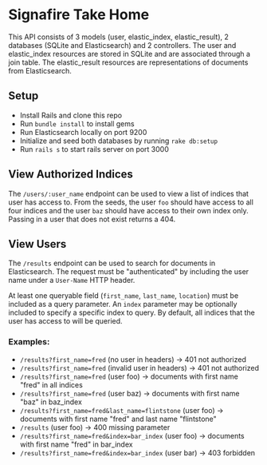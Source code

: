 # Signafire Take Home

This API consists of 3 models (user, elastic_index, elastic_result), 2 databases
(SQLite and Elasticsearch) and 2 controllers. The user and elastic_index resources
are stored in SQLite and are associated through a join table. The elastic_result
resources are representations of documents from Elasticsearch.

## Setup
* Install Rails and clone this repo
* Run `bundle install` to install gems
* Run Elasticsearch locally on port 9200
* Initialize and seed both databases by running `rake db:setup`
* Run `rails s` to start rails server on port 3000

## View Authorized Indices
The `/users/:user_name` endpoint can be used to view a list of indices that user
has access to. From the seeds, the user `foo` should have access to all four
indices and the user `baz` should have access to their own index only. Passing in
a user that does not exist returns a 404.

## View Users
The `/results` endpoint can be used to search for documents in Elasticsearch. The
request must be "authenticated" by including the user name under a `User-Name` HTTP
header.

At least one queryable field (`first_name`, `last_name`, `location`) must be included
as a query parameter. An `index` parameter may be optionally included to specify
a specific index to query. By default, all indices that the user has access to
will be queried.

### Examples:
* `/results?first_name=fred` (no user in headers) -> 401 not authorized
* `/results?first_name=fred` (invalid user in headers) -> 401 not authorized
* `/results?first_name=fred` (user foo) -> documents with first name "fred" in all indices
* `/results?first_name=fred` (user baz) -> documents with first name "baz" in baz_index
* `/results?first_name=fred&last_name=flintstone` (user foo) -> documents with first name "fred" and last name "flintstone"
* `/results` (user foo) -> 400 missing parameter
* `/results?first_name=fred&index=bar_index` (user foo) -> documents with first name "fred" in bar_index
* `/results?first_name=fred&index=bar_index` (user bar) -> 403 forbidden
